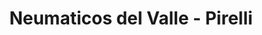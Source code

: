 ---
title: "Neumaticos del Valle - Pirelli"
url: /san-fernando-del-valle-de-catamarca/neumaticos-del-valle-pirelli-avenida-belgrano/
shop: Reifen
---